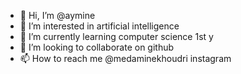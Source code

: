 - 👋 Hi, I’m @aymine
- 👀 I’m interested in artificial intelligence 
- 🌱 I’m currently learning computer science 1st y
- 💞️ I’m looking to collaborate on github
- 📫 How to reach me @medaminekhoudri instagram

<!---
aymine/aymine is a ✨ special ✨ repository because its `README.md` (this file) appears on your GitHub profile.
You can click the Preview link to take a look at your changes.
--->
